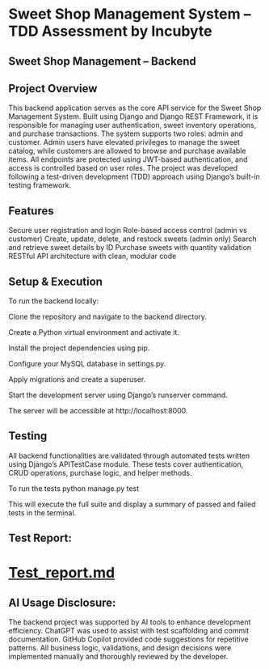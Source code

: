 # Sweet Shop Management System – TDD Assessment by Incubyte
 
## Sweet Shop Management – Backend

## Project Overview
This backend application serves as the core API service for the Sweet Shop Management System. Built using Django and Django REST Framework, it is responsible for managing user authentication, sweet inventory operations, and purchase transactions. The system supports two roles: admin and customer. Admin users have elevated privileges to manage the sweet catalog, while customers are allowed to browse and purchase available items.
All endpoints are protected using JWT-based authentication, and access is controlled based on user roles. The project was developed following a test-driven development (TDD) approach using Django’s built-in testing framework.

## Features

Secure user registration and login
Role-based access control (admin vs customer)
Create, update, delete, and restock sweets (admin only)
Search and retrieve sweet details by ID
Purchase sweets with quantity validation
RESTful API architecture with clean, modular code

## Setup & Execution
To run the backend locally:

Clone the repository and navigate to the backend directory.

Create a Python virtual environment and activate it.

Install the project dependencies using pip.

Configure your MySQL database in settings.py.

Apply migrations and create a superuser.

Start the development server using Django’s runserver command.

The server will be accessible at http://localhost:8000.

## Testing
All backend functionalities are validated through automated tests written using Django’s APITestCase module. These tests cover authentication, CRUD operations, purchase logic, and helper methods.

To run the tests
python manage.py test

This will execute the full suite and display a summary of passed and failed tests in the terminal.

## Test Report:
# [Test_report.md](https://github.com/user-attachments/files/21455499/Test_report.md)

## AI Usage Disclosure:
The backend project was supported by AI tools to enhance development efficiency. ChatGPT was used to assist with test scaffolding and commit documentation. GitHub Copilot provided code suggestions for repetitive patterns. All business logic, validations, and design decisions were implemented manually and thoroughly reviewed by the developer.
